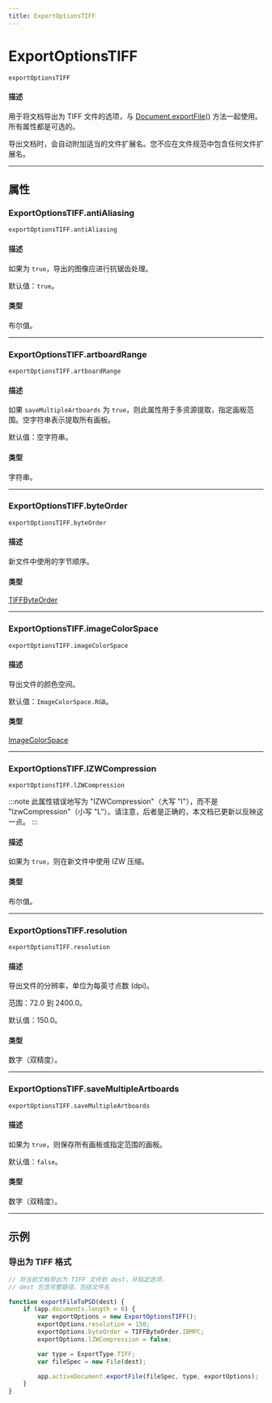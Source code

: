 ```yaml
---
title: ExportOptionsTIFF
---
```

# ExportOptionsTIFF

`exportOptionsTIFF`

#### 描述

用于将文档导出为 TIFF 文件的选项，与 [Document.exportFile()](../Document#documentexportfile) 方法一起使用。所有属性都是可选的。

导出文档时，会自动附加适当的文件扩展名。您不应在文件规范中包含任何文件扩展名。

---

## 属性

### ExportOptionsTIFF.antiAliasing

`exportOptionsTIFF.antiAliasing`

#### 描述

如果为 `true`，导出的图像应进行抗锯齿处理。

默认值：`true`。

#### 类型

布尔值。

---

### ExportOptionsTIFF.artboardRange

`exportOptionsTIFF.artboardRange`

#### 描述

如果 `saveMultipleArtboards` 为 `true`，则此属性用于多资源提取，指定画板范围。空字符串表示提取所有画板。

默认值：空字符串。

#### 类型

字符串。

---

### ExportOptionsTIFF.byteOrder

`exportOptionsTIFF.byteOrder`

#### 描述

新文件中使用的字节顺序。

#### 类型

[TIFFByteOrder](../scripting-constants#tiffbyteorder)

---

### ExportOptionsTIFF.imageColorSpace

`exportOptionsTIFF.imageColorSpace`

#### 描述

导出文件的颜色空间。

默认值：`ImageColorSpace.RGB`。

#### 类型

[ImageColorSpace](../scripting-constants#imagecolorspace)

---

### ExportOptionsTIFF.lZWCompression

`exportOptionsTIFF.lZWCompression`

:::note
此属性错误地写为 "IZWCompression"（大写 "I"），而不是 "lzwCompression"（小写 "L"）。请注意，后者是正确的，本文档已更新以反映这一点。
:::


#### 描述

如果为 `true`，则在新文件中使用 IZW 压缩。

#### 类型

布尔值。

---

### ExportOptionsTIFF.resolution

`exportOptionsTIFF.resolution`

#### 描述

导出文件的分辨率，单位为每英寸点数 (dpi)。

范围：72.0 到 2400.0。

默认值：150.0。

#### 类型

数字（双精度）。

---

### ExportOptionsTIFF.saveMultipleArtboards

`exportOptionsTIFF.saveMultipleArtboards`

#### 描述

如果为 `true`，则保存所有画板或指定范围的画板。

默认值：`false`。

#### 类型

数字（双精度）。

---

## 示例

### 导出为 TIFF 格式

```javascript
// 将当前文档导出为 TIFF 文件到 dest，并指定选项，
// dest 包含完整路径，包括文件名

function exportFileToPSD(dest) {
    if (app.documents.length > 0) {
        var exportOptions = new ExportOptionsTIFF();
        exportOptions.resolution = 150;
        exportOptions.byteOrder = TIFFByteOrder.IBMPC;
        exportOptions.lZWCompression = false;

        var type = ExportType.TIFF;
        var fileSpec = new File(dest);

        app.activeDocument.exportFile(fileSpec, type, exportOptions);
    }
}
```